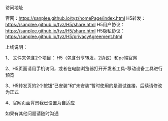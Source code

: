 访问地址

官网：https://sanplee.github.io/tyz/homePage/index.html
H5转发：https://sanplee.github.io/tyz/H5/share.html
H5用户协议：https://sanplee.github.io/tyz/H5/share.html
H5隐私协议：https://sanplee.github.io/tyz/H5/privacyAgreement.html



上线说明：

1、 文件夹包含2个项目： H5（包含分享转发，2协议）和pc端官网

2、H5页面请用手机访问，或者在电脑浏览器打开开发者工具-移动设备工具进行预览

3、H5转发页的2个按钮”已安装“和”未安装“暂时使用的是测试连接，后续请修改为正式

4、官网页面背景我已设置为自适应

如果有其他问题请随时沟通
